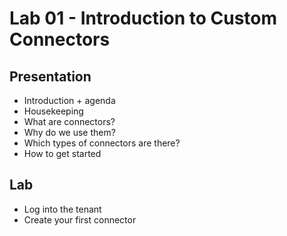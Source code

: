 # Lab 01 - Introduction to Custom Connectors

## Presentation

- Introduction + agenda
- Housekeeping
- What are connectors?
- Why do we use them?
- Which types of connectors are there?
- How to get started

## Lab

- Log into the tenant
- Create your first connector
